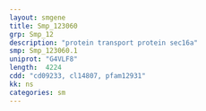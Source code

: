 ```yaml
---
layout: smgene
title: Smp_123060
grp: Smp_12
description: "protein transport protein sec16a"
smp: Smp_123060.1
uniprot: "G4VLF8"
length:  4224
cdd: "cd09233, cl14807, pfam12931"
kk: ns
categories: sm
---
```

